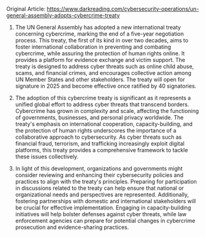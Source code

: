 Original Article: https://www.darkreading.com/cybersecurity-operations/un-general-assembly-adopts-cybercrime-treaty

1) The UN General Assembly has adopted a new international treaty concerning cybercrime, marking the end of a five-year negotiation process. This treaty, the first of its kind in over two decades, aims to foster international collaboration in preventing and combating cybercrime, while assuring the protection of human rights online. It provides a platform for evidence exchange and victim support. The treaty is designed to address cyber threats such as online child abuse, scams, and financial crimes, and encourages collective action among UN Member States and other stakeholders. The treaty will open for signature in 2025 and become effective once ratified by 40 signatories.

2) The adoption of this cybercrime treaty is significant as it represents a unified global effort to address cyber threats that transcend borders. Cybercrime has grown in complexity and scale, affecting the functioning of governments, businesses, and personal privacy worldwide. The treaty's emphasis on international cooperation, capacity-building, and the protection of human rights underscores the importance of a collaborative approach to cybersecurity. As cyber threats such as financial fraud, terrorism, and trafficking increasingly exploit digital platforms, this treaty provides a comprehensive framework to tackle these issues collectively.

3) In light of this development, organizations and governments might consider reviewing and enhancing their cybersecurity policies and practices to align with the treaty's principles. Preparing for participation in discussions related to the treaty can help ensure that national or organizational needs and perspectives are represented. Additionally, fostering partnerships with domestic and international stakeholders will be crucial for effective implementation. Engaging in capacity-building initiatives will help bolster defenses against cyber threats, while law enforcement agencies can prepare for potential changes in cybercrime prosecution and evidence-sharing practices.